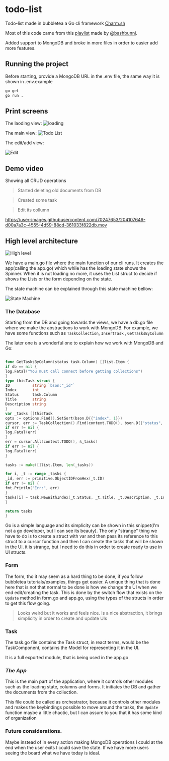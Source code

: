 # todo-list

Todo-list made in bubbletea a Go cli framework [Charm.sh](https://charm.sh/)

Most of this code came from this [playlist](https://youtu.be/ZA93qgdLUzM) made
by [@bashbunni](https://github.com/bashbunni).

Added support to MongoDB and broke in more files in order to easier add more features.

## Running the project

Before starting, provide a MongoDB URL in the .env file,
the same way it is shown in .env.example

```bash
go get
go run .
```

## Print screens

The laoding view:
![loading](./media/loading.png)

The main view:
![Todo List](./media/todo-list.png)

The edit/add view:

![Edit](./media/edit.png)

## Demo video

Showing all CRUD operations

> Started deleting old documents from DB

> Created some task

> Edit its collumn

https://user-images.githubusercontent.com/70247653/204107649-d00a7a3c-4555-4d59-88cd-361033f822db.mov

## High level architecture

![High level](./media/high-level.png)

We have a main.go file where the main function of our cli runs.
It creates the app(calling the app.go) which while has the loading state shows the Spinner.
When it is not loading no more, it uses the List struct to decide if shows the Lists or the form depending on the state.

The state machine can be explained through this state machine bellow:

![State Machine](./media/state-machine.png)

### The Database

Starting from the DB and going towards the views, we have a db.go file where we make the abstractions
to work with MongoDB. For example, we have some functions such as ``TaskCollection``, ``InsertTask``
, ``GetTasksByColumn``

The later one is a wonderful one to explain how we work with MongoDB and Go:

```go

func GetTasksByColumn(status task.Column) []list.Item {
if db == nil {
log.Fatal("You must call connect before getting collections")
}
type thisTask struct {
ID          string `bson:"_id"`
Index       int
Status      task.Column
Title       string
Description string
}
var _tasks []thisTask
opts := options.Find().SetSort(bson.D{{"index", 1}})
cursor, err := TaskCollection().Find(context.TODO(), bson.D{{"status", status}}, opts)
if err != nil {
log.Fatal(err)
}
err = cursor.All(context.TODO(), &_tasks)
if err != nil {
log.Fatal(err)
}

tasks := make([]list.Item, len(_tasks))

for i, _t := range _tasks {
_id, err := primitive.ObjectIDFromHex(_t.ID)
if err != nil {
fmt.Println("Err:", err)
}
tasks[i] = task.NewWithIndex(_t.Status, _t.Title, _t.Description, _t.Index, _id)
}

return tasks
}

```

Go is a simple language and its simplicity can be shown in this snippet(I'm not a go developer, but I can see its
beauty).
The only "strange" thing we have to do is to create a struct with var and then pass its reference to this struct to a
cursor function and then I can create the tasks that will be shown in the UI.
it is strange, but I need to do this in order to create ready to use in UI structs.

### Form

The form, tho it may seem as a hard thing to be done, if you follow bubbletea tutorials/examples, things get easier.
A unique thing that is done here that is not that normal to be done is how we change the UI when we end edit/creating
the task.
This is done by the switch flow that exists on the ``Update`` method in form.go and app.go, using the types of the
structs in order to get this flow going.


> Looks weird but it works and feels nice. Is a nice abstraction, it brings simplicity in order to create and update UIs

### Task

The task.go file contains the Task struct, in react terms, would be the TaskComponent, contains the Model for
representing it in the UI.

It is a full exported module, that is being used in the app.go

### _The App_

This is the main part of the application, where it controls other modules such as the loading state, columns and forms.
It initiates the DB and gather the documents from the collection.

This file could be called as orchestrator, because it controls other modules and makes the keybindings possible to move
around the tasks,
the ``Update`` function maybe a little chaotic,
but I can assure to you that it has some kind of organization

### Future considerations.

Maybe instead of in every action making MongoDB operations
I could at the end when the user exits I could save the state.
If we have more users seeing the board what we have today is ideal.

